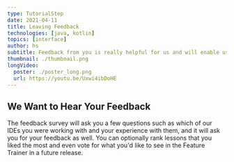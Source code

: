 ```yaml
---
type: TutorialStep
date: 2021-04-11
title: Leaving Feedback 
technologies: [java, kotlin]
topics: [interface]
author: hs
subtitle: Feedback from you is really helpful for us and will enable us to provide more modules and lessons in the IDE Feature Trainer. Please do take the time to provide us with your thoughts by clicking [Leave feedback](https://surveys.jetbrains.com/s3/features-trainer-feedback-java) at the bottom of the module list. 
thumbnail: ./thumbnail.png
longVideo:
  poster: ./poster_long.png
  url: https://youtu.be/Uxwi4ibDoHE
---
```


## We Want to Hear Your Feedback
The feedback survey will ask you a few questions such as which of our IDEs you were working with and your experience with them, and it will ask you for your feedback as well. You can optionally rank lessons that you liked the most and even vote for what you'd like to see in the Feature Trainer in a future release. 